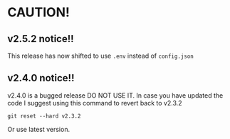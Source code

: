 # CAUTION!

## v2.5.2 notice!!

This release has now shifted to use `.env` instead of `config.json`

## v2.4.0 notice!!
v2.4.0 is a bugged release DO NOT USE IT.
In case you have updated the code I suggest using this command to revert back to v2.3.2

`git reset --hard v2.3.2`

Or use latest version.
